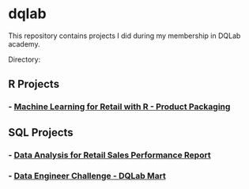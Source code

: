 # dqlab
This repository contains projects I did during my membership in DQLab academy.

Directory:

## R Projects
### - <a href="https://github.com/imfdlh/dqlab/blob/master/product-packaging-with-r/Project%20Machine%20Learning%20for%20Retail%20with%20R%20-%20Product%20Packaging.ipynb">Machine Learning for Retail with R - Product Packaging</a>

## SQL Projects
### - <a href="https://github.com/imfdlh/dqlab/blob/master/data-analysis-for-retail-sales-performance/dqlab_sales_performance_report.sql">Data Analysis for Retail Sales Performance Report</a>
### - <a href="https://github.com/imfdlh/dqlab/blob/master/data-engineer-challenge-with-SQL/Data%20Engineer%20Challenge%20with%20SQL.ipynb">Data Engineer Challenge - DQLab Mart</a>
